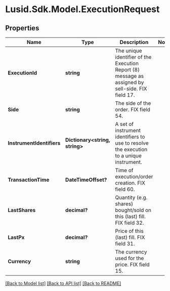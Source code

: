 
# Lusid.Sdk.Model.ExecutionRequest

## Properties

Name | Type | Description | Notes
------------ | ------------- | ------------- | -------------
**ExecutionId** | **string** | The unique identifier of the Execution Report (8) message as assigned by sell-side. FIX field 17. | 
**Side** | **string** | The side of the order. FIX field 54. | 
**InstrumentIdentifiers** | **Dictionary&lt;string, string&gt;** | A set of instrument identifiers to use to resolve the execution to a unique instrument. | 
**TransactionTime** | **DateTimeOffset?** | Time of execution/order creation. FIX field 60. | 
**LastShares** | **decimal?** | Quantity (e.g. shares) bought/sold on this (last) fill. FIX field 32. | 
**LastPx** | **decimal?** | Price of this (last) fill. FIX field 31. | 
**Currency** | **string** | The currency used for the price. FIX field 15. | 

[[Back to Model list]](../README.md#documentation-for-models)
[[Back to API list]](../README.md#documentation-for-api-endpoints)
[[Back to README]](../README.md)

